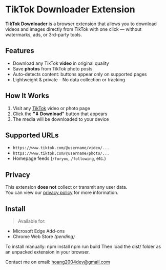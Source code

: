 # TikTok Downloader Extension

**TikTok Downloader** is a browser extension that allows you to download videos and images directly from TikTok with one click — without watermarks, ads, or 3rd-party tools.

## Features

- Download any TikTok **video** in original quality
- Save **photos** from TikTok photo posts
- Auto-detects content: buttons appear only on supported pages
- Lightweight & private – No data collection or tracking

## How It Works

1. Visit any [TikTok](https://www.tiktok.com) video or photo page
2. Click the **"⬇ Download"** button that appears
3. The media will be downloaded to your device

## Supported URLs

- `https://www.tiktok.com/@username/video/...`
- `https://www.tiktok.com/@username/photo/...`
- Homepage feeds (`/foryou`, `/following`, etc.)

## Privacy

This extension **does not** collect or transmit any user data.  
You can view our [privacy policy](https://Hoang2004dev.github.io/tiktok-downloader-extension/privacy-policy) for more information.

## Install

> Available for:
- Microsoft Edge Add-ons
- Chrome Web Store *(pending)*

To install manually:
npm install
npm run build
Then load the dist/ folder as an unpacked extension in your browser.

Contact me on email: hoang2004dev@gmail.com
